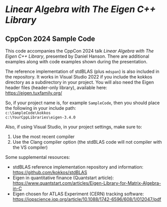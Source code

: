 # _Linear Algebra with The Eigen C++ Library_
## CppCon 2024 Sample Code

This code accompanies the CppCon 2024 talk _Linear Algebra with The Eigen C++ Library_, presented by Daniel Hanson.  There are additional examples along with code examples shown during the presentation. 

The reference implementation of stdBLAS (plus `mdspan`) is also included in the repository.  It works in Visual Studio 2022 if you include the kokkos directory as a subdirectory in your project.  You will also need the Eigen header files (header-only library), available here: https://eigen.tuxfamily.org/

So, if your project name is, for example `SampleCode`, then you should place the following in your include path:  
`c:\SampleCode\kokkos`  
`c:\YourCppLibraries\eigen-3.4.0`

Also, if using Visual Studio, in your project settings, make sure to:  
1. Use the most recent compiler  
2. Use the Clang compiler option (the stdBLAS code will not compiler with the VS compiler)  

Some supplemental resources:

* stdBLAS reference implementation repository and information:  https://github.com/kokkos/stdBLAS  
* Eigen in quantitative finance (Quantstart article): https://www.quantstart.com/articles/Eigen-Library-for-Matrix-Algebra-in-C  
* Eigen chosen for ATLAS Experiment (CERN) tracking software:  https://iopscience.iop.org/article/10.1088/1742-6596/608/1/012047/pdf  
